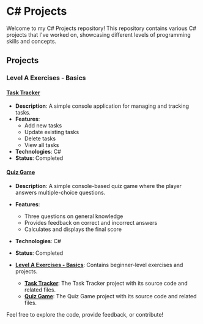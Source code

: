 # C# Projects

Welcome to my C# Projects repository! This repository contains various C# projects that I've worked on, showcasing different levels of programming skills and concepts.

## Projects

### Level A Exercises - Basics

#### [Task Tracker](Level%20A%20Exercises%20-%20Basics/TaskTracker)
- **Description**: A simple console application for managing and tracking tasks.
- **Features**:
  - Add new tasks
  - Update existing tasks
  - Delete tasks
  - View all tasks
- **Technologies**: C#
- **Status**: Completed

#### [Quiz Game](Level%20A%20Exercises%20-%20Basics/QuizGame)
- **Description**: A simple console-based quiz game where the player answers multiple-choice questions.
- **Features**:
  - Three questions on general knowledge
  - Provides feedback on correct and incorrect answers
  - Calculates and displays the final score
- **Technologies**: C#
- **Status**: Completed


- **[Level A Exercises - Basics](Level%20A%20Exercises%20-%20Basics)**: Contains beginner-level exercises and projects.
  - **[Task Tracker](Level%20A%20Exercises%20-%20Basics/TaskTracker)**: The Task Tracker project with its source code and related files.
  - **[Quiz Game](Level%20A%20Exercises%20-%20Basics/QuizGame)**: The Quiz Game project with its source code and related files.


Feel free to explore the code, provide feedback, or contribute!

